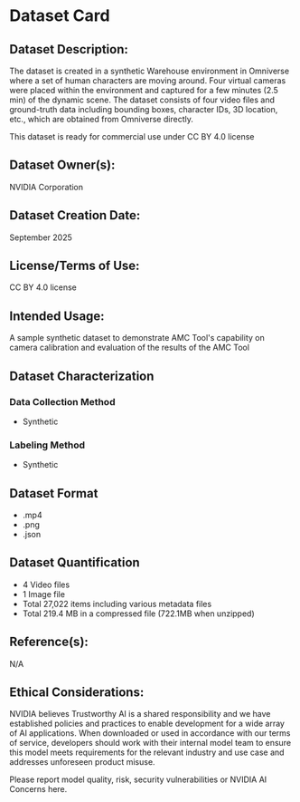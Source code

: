 # Dataset Card

## Dataset Description:
The dataset is created in a synthetic Warehouse environment in Omniverse where a set of human characters are moving around. Four virtual cameras were placed within the environment and captured for a few minutes (2.5 min) of the dynamic scene. The dataset consists of four video files and ground-truth data including bounding boxes, character IDs, 3D location, etc., which are obtained from Omniverse directly.

This dataset is ready for commercial use under CC BY 4.0 license

## Dataset Owner(s):
NVIDIA Corporation

## Dataset Creation Date:
September 2025

## License/Terms of Use: 
CC BY 4.0 license

## Intended Usage:
A sample synthetic dataset to demonstrate AMC Tool's capability on camera calibration and evaluation of the results of the AMC Tool

## Dataset Characterization

### Data Collection Method
* Synthetic

### Labeling Method
* Synthetic

## Dataset Format
* .mp4
* .png
* .json

## Dataset Quantification
* 4 Video files
* 1 Image file
* Total 27,022 items including various metadata files
* Total 219.4 MB in a compressed file (722.1MB when unzipped)

## Reference(s):
N/A

## Ethical Considerations:
NVIDIA believes Trustworthy AI is a shared responsibility and we have established policies and practices to enable development for a wide array of AI applications. When downloaded or used in accordance with our terms of service, developers should work with their internal model team to ensure this model meets requirements for the relevant industry and use case and addresses unforeseen product misuse.

Please report model quality, risk, security vulnerabilities or NVIDIA AI Concerns here.

